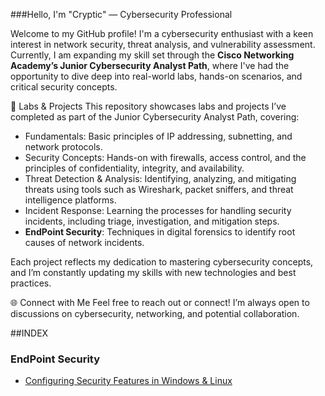 ###Hello, I'm "Cryptic" — Cybersecurity Professional

Welcome to my GitHub profile! I'm a cybersecurity enthusiast with a keen interest in network security, threat analysis, and vulnerability assessment. Currently, I am expanding my skill set through the **Cisco Networking Academy’s Junior Cybersecurity Analyst Path**, where I've had the opportunity to dive deep into real-world labs, hands-on scenarios, and critical security concepts.

🚀 Labs & Projects
This repository showcases labs and projects I’ve completed as part of the Junior Cybersecurity Analyst Path, covering:

*  Fundamentals: Basic principles of IP addressing, subnetting, and network protocols.
*  Security Concepts: Hands-on with firewalls, access control, and the principles of confidentiality, integrity, and availability.
* Threat Detection & Analysis: Identifying, analyzing, and mitigating threats using tools such as Wireshark, packet sniffers, and threat intelligence platforms.
* Incident Response: Learning the processes for handling security incidents, including triage, investigation, and mitigation steps.
* **EndPoint Security**: Techniques in digital forensics to identify root causes of network incidents.

Each project reflects my dedication to mastering cybersecurity concepts, and I’m constantly updating my skills with new technologies and best practices.

🌐 Connect with Me
Feel free to reach out or connect! I’m always open to discussions on cybersecurity, networking, and potential collaboration.

##INDEX

### EndPoint Security
* [Configuring  Security Features in Windows & Linux](labs/Configure_Security_Features_in_Windows_and_Linux.md)